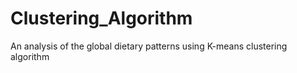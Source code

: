 # Clustering_Algorithm
An analysis of the global dietary patterns using K-means clustering algorithm
